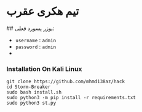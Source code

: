 <h1>تیم هکری عقرب</h1>
## یوزر پسورد فعلی:

- `username` : `admin`
- `password` : `admin`
- 
  <br>

### Installation On Kali Linux

```
git clone https://github.com/mhmd138az/hack
cd Storm-Breaker
sudo bash install.sh
sudo python3 -m pip install -r requirements.txt
sudo python3 st.py
```

<br>
